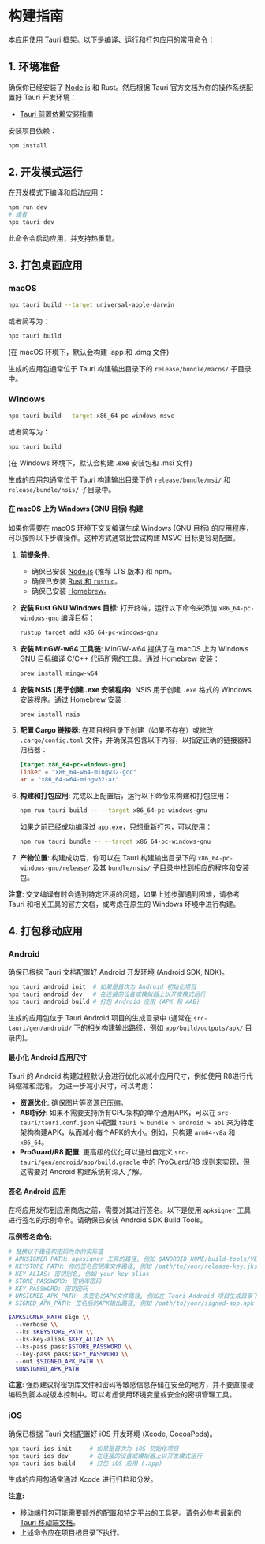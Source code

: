 # 构建指南

本应用使用 [Tauri](https://tauri.app/) 框架。以下是编译、运行和打包应用的常用命令：

## 1. 环境准备

确保你已经安装了 [Node.js](https://nodejs.org/) 和 Rust。然后根据 Tauri 官方文档为你的操作系统配置好 Tauri 开发环境：
- [Tauri 前置依赖安装指南](https://tauri.app/v1/guides/getting-started/prerequisites)

安装项目依赖：
```bash
npm install
```

## 2. 开发模式运行

在开发模式下编译和启动应用：
```bash
npm run dev
# 或者
npx tauri dev
```
此命令会启动应用，并支持热重载。

## 3. 打包桌面应用

### macOS
```bash
npx tauri build --target universal-apple-darwin
```
或者简写为：
```bash
npx tauri build
```
(在 macOS 环境下，默认会构建 .app 和 .dmg 文件)

生成的应用包通常位于 Tauri 构建输出目录下的 `release/bundle/macos/` 子目录中。

### Windows
```bash
npx tauri build --target x86_64-pc-windows-msvc
```
或者简写为：
```bash
npx tauri build
```
(在 Windows 环境下，默认会构建 .exe 安装包和 .msi 文件)

生成的应用包通常位于 Tauri 构建输出目录下的 `release/bundle/msi/` 和 `release/bundle/nsis/` 子目录中。

#### 在 macOS 上为 Windows (GNU 目标) 构建

如果你需要在 macOS 环境下交叉编译生成 Windows (GNU 目标) 的应用程序，可以按照以下步骤操作。这种方式通常比尝试构建 MSVC 目标更容易配置。

1.  **前提条件**:
    *   确保已安装 [Node.js](https://nodejs.org/) (推荐 LTS 版本) 和 npm。
    *   确保已安装 [Rust 和 `rustup`](https://www.rust-lang.org/tools/install)。
    *   确保已安装 [Homebrew](https://brew.sh/)。

2.  **安装 Rust GNU Windows 目标**:
    打开终端，运行以下命令来添加 `x86_64-pc-windows-gnu` 编译目标：
    ```bash
    rustup target add x86_64-pc-windows-gnu
    ```

3.  **安装 MinGW-w64 工具链**:
    MinGW-w64 提供了在 macOS 上为 Windows GNU 目标编译 C/C++ 代码所需的工具。通过 Homebrew 安装：
    ```bash
    brew install mingw-w64
    ```

4.  **安装 NSIS (用于创建 .exe 安装程序)**:
    NSIS 用于创建 `.exe` 格式的 Windows 安装程序。通过 Homebrew 安装：
    ```bash
    brew install nsis
    ```

5.  **配置 Cargo 链接器**:
    在项目根目录下创建（如果不存在）或修改 `.cargo/config.toml` 文件，并确保其包含以下内容，以指定正确的链接器和归档器：
    ```toml
    [target.x86_64-pc-windows-gnu]
    linker = "x86_64-w64-mingw32-gcc"
    ar = "x86_64-w64-mingw32-ar"
    ```

6.  **构建和打包应用**:
    完成以上配置后，运行以下命令来构建和打包应用：
    ```bash
    npm run tauri build -- --target x86_64-pc-windows-gnu
    ```
    如果之前已经成功编译过 `app.exe`，只想重新打包，可以使用：
    ```bash
    npm run tauri bundle -- --target x86_64-pc-windows-gnu
    ```

7.  **产物位置**:
    构建成功后，你可以在 Tauri 构建输出目录下的 `x86_64-pc-windows-gnu/release/` 及其 `bundle/nsis/` 子目录中找到相应的程序和安装包。

**注意**: 交叉编译有时会遇到特定环境的问题，如果上述步骤遇到困难，请参考 Tauri 和相关工具的官方文档，或考虑在原生的 Windows 环境中进行构建。

## 4. 打包移动应用

### Android
确保已根据 Tauri 文档配置好 Android 开发环境 (Android SDK, NDK)。
```bash
npx tauri android init  # 如果是首次为 Android 初始化项目
npx tauri android dev   # 在连接的设备或模拟器上以开发模式运行
npx tauri android build # 打包 Android 应用 (APK 和 AAB)
```
生成的应用包位于 Tauri Android 项目的生成目录中 (通常在 `src-tauri/gen/android/` 下的相关构建输出路径，例如 `app/build/outputs/apk/` 目录内)。

#### 最小化 Android 应用尺寸
Tauri 的 Android 构建过程默认会进行优化以减小应用尺寸，例如使用 R8进行代码缩减和混淆。
为进一步减小尺寸，可以考虑：
- **资源优化**: 确保图片等资源已压缩。
- **ABI拆分**: 如果不需要支持所有CPU架构的单个通用APK，可以在 `src-tauri/tauri.conf.json` 中配置 `tauri > bundle > android > abi` 来为特定架构构建APK，从而减小每个APK的大小。例如，只构建 `arm64-v8a` 和 `x86_64`。
- **ProGuard/R8 配置**: 更高级的优化可以通过自定义 `src-tauri/gen/android/app/build.gradle` 中的 ProGuard/R8 规则来实现，但这需要对 Android 构建系统有深入了解。

#### 签名 Android 应用
在将应用发布到应用商店之前，需要对其进行签名。以下是使用 `apksigner` 工具进行签名的示例命令。请确保已安装 Android SDK Build Tools。

**示例签名命令:**
```bash
# 替换以下路径和密码为你的实际值
# APKSIGNER_PATH: apksigner 工具的路径, 例如 $ANDROID_HOME/build-tools/VERSION/apksigner
# KEYSTORE_PATH: 你的签名密钥库文件路径, 例如 /path/to/your/release-key.jks
# KEY_ALIAS: 密钥别名, 例如 your_key_alias
# STORE_PASSWORD: 密钥库密码
# KEY_PASSWORD: 密钥密码
# UNSIGNED_APK_PATH: 未签名的APK文件路径, 例如在 Tauri Android 项目生成目录下的 app/build/outputs/apk/.../app-universal-release-unsigned.apk
# SIGNED_APK_PATH: 签名后的APK输出路径, 例如 /path/to/your/signed-app.apk

$APKSIGNER_PATH sign \\
  --verbose \\
  --ks $KEYSTORE_PATH \\
  --ks-key-alias $KEY_ALIAS \\
  --ks-pass pass:$STORE_PASSWORD \\
  --key-pass pass:$KEY_PASSWORD \\
  --out $SIGNED_APK_PATH \\
  $UNSIGNED_APK_PATH
```
**注意**: 强烈建议将密钥库文件和密码等敏感信息存储在安全的地方，并不要直接硬编码到脚本或版本控制中。可以考虑使用环境变量或安全的密钥管理工具。

### iOS
确保已根据 Tauri 文档配置好 iOS 开发环境 (Xcode, CocoaPods)。
```bash
npx tauri ios init     # 如果是首次为 iOS 初始化项目
npx tauri ios dev      # 在连接的设备或模拟器上以开发模式运行
npx tauri ios build    # 打包 iOS 应用 (.app)
```
生成的应用包通常通过 Xcode 进行归档和分发。

**注意:**
- 移动端打包可能需要额外的配置和特定平台的工具链。请务必参考最新的 [Tauri 移动端文档](https://tauri.app/v1/guides/distribution/mobile/)。
- 上述命令应在项目根目录下执行。
